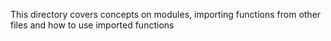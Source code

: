This directory covers concepts on modules, importing functions from other files and how to use imported functions
